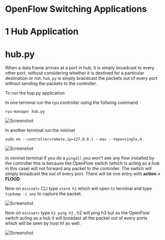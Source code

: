 


# OpenFlow Switching Applications

# 1 Hub Application

# hub.py

When a data frame arrives at a port in hub, it is simply broadcast to every other port, without considering whether it is destined for a particular destination or not. ```hub.py``` is simply braodcast the packets out of every port without sending the packets to the controller.


To run the hup.py application

In one terminal run the ryu controller using the follwing command

  ```ryu-manager hub.py```
  
  ![Screenshot](hub.png)
  
In another terminal run the mininet
  
  ```sudo mn --controller=remote,ip=127.0.0.1 --mac --topo=single,4```
  
  ![Screenshot](topology.png)
  
In mininet terminal if you do a ```pingall``` you won't see any flow installed by the controller this is because the OpenFlow switch (which is acting as a hub in this case) will not forward any packet to the controller. The switch will simply broadcast the out of every port. There will be one entry with **action = FLOOD**.

Now on ```mininet>``` CLI type ```xterm h1``` which will open ```h1``` terminal and type ```tcpdump -i any``` to capture the packet.


  ![Screenshot](h1_tcpdump.png)

Now on ```mininet>``` type ```h2 ping h3``` , h2 will ping h3 but as the OpenFlow switch acting as a hub it will broadast all the packet out of every ports which will be seen by host h1 as well.

  ![Screenshot](h2pingh3.png)


  
  
  


